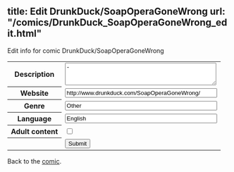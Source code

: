 title: Edit DrunkDuck/SoapOperaGoneWrong
url: "/comics/DrunkDuck_SoapOperaGoneWrong_edit.html"
---
Edit info for comic DrunkDuck/SoapOperaGoneWrong

<form name="comic" action="http://gaepostmail.appspot.com/comic/" method="post">
<table class="comicinfo">
<tr>
<th>Description</th><td><textarea name="description" cols="40" rows="3">-</textarea></td>
</tr>
<tr>
<th>Website</th><td><input type="text" name="url" value="http://www.drunkduck.com/SoapOperaGoneWrong/" size="40"/></td>
</tr>
<tr>
<th>Genre</th><td><input type="text" name="genre" value="Other" size="40"/></td>
</tr>
<tr>
<th>Language</th><td><input type="text" name="language" value="English" size="40"/></td>
</tr>
<tr>
<th>Adult content</th><td><input type="checkbox" name="adult" value="adult" /></td>
</tr>
<tr>
<th></th><td>
<input type="hidden" name="comic" value="DrunkDuck_SoapOperaGoneWrong" />
<input type="submit" name="submit" value="Submit" />
</td>
</tr>
</table>
</form>

Back to the [comic](DrunkDuck_SoapOperaGoneWrong.html).

